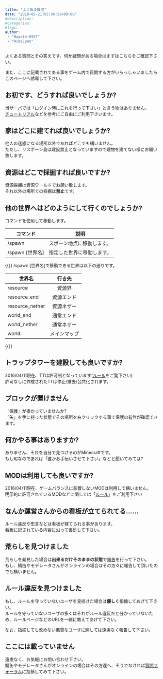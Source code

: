 ```yaml
---
title: "よくある質問"
date: "2019-05-21T05:06:58+09:00"
#description:
#categories:
#tags:
author:
 - "Hayate-0927"
 - "HimaJyun"
---
```

よくある質問とその答えです、何か疑問がある場合はまずはこちらをご確認下さい。</p>

また、ここに記載されてある事をゲーム内で質問する方がいらっしゃいましたらこのページへ誘導して下さい。

## お初です、どうすれば良いでしょうか?
当サーバでは「ログイン時にこれを行って下さい」と言う物はありません。  
[チュートリアル](/tutorial/)などを参考にご自由にご利用下さいませ。

## 家はどこに建てれば良いでしょうか?
他人の迷惑になる場所以外であればどこでも構いません。  
ただし、リスポーン島は建設禁止となっていますので建物を建てない様にお願い致します。

## 資源はどこで採掘すれば良いですか?
資源採掘は資源ワールドでお願い致します。  
それ以外の場所での採掘は**禁止**です。

## 他の世界へはどのようにして行くのでしょうか?
コマンドを使用して移動します。

|コマンド|説明|
|--------|----|
|/spawn|スポーン地点に移動します。|
|/spawn [世界名]|指定した世界に移動します。|

{{<tips>}}
/spawn [世界名]で移動できる世界は以下の通りです。

|世界名|行き先|
|------------|:--:|
|resource|資源界|
|resource_end|資源エンド|
|resource_nether|資源ネザー|
|world_end|通常エンド|
|world_nether|通常ネザー|
|world|メインマップ|
{{</tips>}}

## トラップタワーを建設しても良いですか?
2016/04/11現在、TTは許可制となっています([ルール](/rule#tt)をご覧下さい)  
許可なしに作成されたTTは停止/撤去/公共化されます。

## ブロックが置けません
「保護」が掛かっていませんか?  
「矢」を手に持った状態でその場所を右クリックする事で保護の有無が確認できます。

## 何かやる事はありますか?
ありません、それを自分で見つけるのがMinecraftです。  
もし暇なのであれば「誰かお手伝いさせて下さい」などと聞いてみては?

## MODは利用しても良いですか?
2016/04/11現在、ゲームバランスに影響しないMODは利用して構いません。  
明示的に許可されているMODなどに関しては「[ルール](/rule#許可されているmod)」をご利用下さい

## なんか運営さんからの看板が立てられてる……
ルール違反や忠言などは看板が建てられる事があります。  
看板に記されている内容に沿って善処して下さい。

## 荒らしを見つけました
荒らしを発見した場合は**出来るだけそのままの状態**で[報告](/bbs/viewforum.php?f=11)を行って下さい。  
もし、鯖缶やモデレータさんがオンラインの場合はその方々に報告して頂いたのでも構いません。

## ルール違反を見つけました
もし、ルールを守っていないユーザを見掛けた場合は**優しく**指摘してあげて下さい。  
ルールを守っていないユーザの多くはそれがルール違反だと分かっていないため、ルールページなどのURLを一緒に教えてあげて下さい。

なお、指摘しても改めない悪質なユーザに関しては遠慮なく報告して下さい。

## ここには載っていません
遠慮なく、お気軽にお問い合わせ下さい。  
鯖缶やモデレータさんがオンラインの場合はその方達へ、そうでなければ[質問フォーラム](/bbs/viewforum.php?f=9)に投稿してみて下さい。

